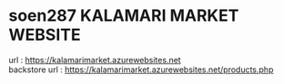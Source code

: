 # soen287  KALAMARI MARKET WEBSITE 
url : https://kalamarimarket.azurewebsites.net <br> 
backstore url : https://kalamarimarket.azurewebsites.net/products.php
